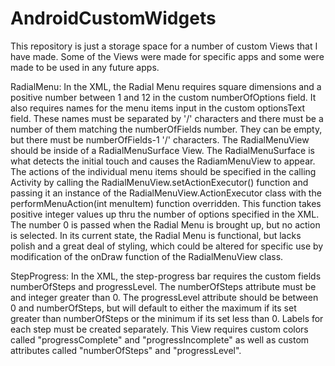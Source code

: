 # AndroidCustomWidgets
This repository is just a storage space for a number of custom Views that I have made.
Some of the Views were made for specific apps and some were made to be used in any future apps.

RadialMenu:
In the XML, the Radial Menu requires square dimensions and a positive number between 1 and 12 in the custom numberOfOptions field. It also requires names for the menu items
input in the custom optionsText field. These names must be separated by '/' characters and there must be a number of them matching the numberOfFields number. They can be 
empty, but there must be numberOfFields-1 '/' characters. 
The RadialMenuView should be inside of a RadialMenuSurface View. The RadialMenuSurface is what detects the initial touch and causes the RadiamMenuView to appear.
The actions of the individual menu items should be specified in the calling Activity by calling the RadialMenuView.setActionExecutor() function and passing it an instance
of the RadialMenuView.ActionExecutor class with the performMenuAction(int menuItem) function overridden. This function takes positive integer values up thru the number
of options specified in the XML. The number 0 is passed when the Radial Menu is brought up, but no action is selected.
In its current state, the Radial Menu is functional, but lacks polish and a great deal of styling, which could be altered for specific use by modification of the onDraw
function of the RadialMenuView class. 

StepProgress:
In the XML, the step-progress bar requires the custom fields numberOfSteps and progressLevel. The numberOfSteps attribute must be and integer greater than 0.
The progressLevel attribute should be between 0 and numberOfSteps, but will default to either the maximum if its set greater than numberOfSteps or the minimum if its
set less than 0.
Labels for each step must be created separately. 
This View requires custom colors called "progressComplete" and "progressIncomplete" as well as custom attributes called "numberOfSteps" and "progressLevel".
